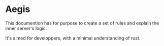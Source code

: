 # Aegis
This documention has for purpose to create a set of rules and explain the inner server's logic.

It's aimed for developpers, with a minimal understanding of rust.
